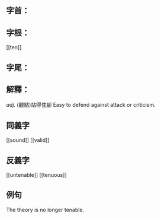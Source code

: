 ## 字首：

## 字根：
[[ten]]

## 字尾：

## 解釋：
*adj.*
(觀點)站得住腳
Easy to defend against attack or criticism.

## 同義字
[[sound]]
[[valid]]

## 反義字
[[untenable]]
[[tenuous]]

## 例句
The theory is no longer tenable.


